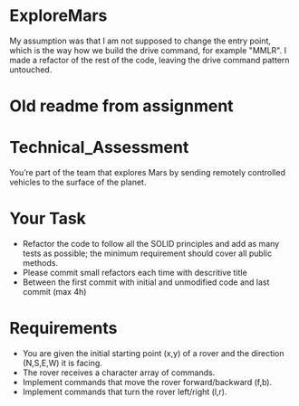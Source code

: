 # ExploreMars
My assumption was that I am not supposed to change the entry point, which is the way how we build the drive command, for example "MMLR". I made a refactor of the rest of the code, leaving the drive command pattern untouched.


# Old readme from assignment
# Technical_Assessment
You’re part of the team that explores Mars by sending remotely controlled vehicles to the surface of the planet.
# Your Task
- Refactor the code to follow all the SOLID principles and add as many tests as possible; the minimum requirement should cover all public methods.
- Please commit small refactors each time with descritive title
- Between the first commit with initial and unmodified code and last commit (max 4h)

# Requirements
- You are given the initial starting point (x,y) of a rover and the direction (N,S,E,W) it is facing.
- The rover receives a character array of commands.
- Implement commands that move the rover forward/backward (f,b).
- Implement commands that turn the rover left/right (l,r).
